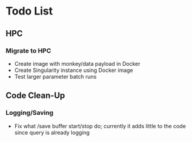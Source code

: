 # Todo List


## HPC
### Migrate to HPC
- Create image with monkey/data payload in Docker
- Create Singularity instance using Docker image
- Test larger parameter batch runs

## Code Clean-Up
### Logging/Saving
- Fix what /save buffer start/stop do; currently it adds little to the code since query is already logging 

